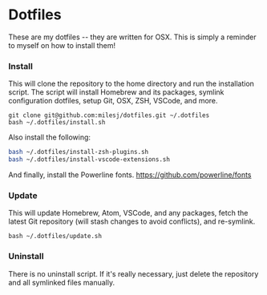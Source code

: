 # Dotfiles

These are my dotfiles -- they are written for OSX. This is simply a reminder to myself on how to
install them!

### Install

This will clone the repository to the home directory and run the installation script. The script
will install Homebrew and its packages, symlink configuration dotfiles, setup Git, OSX, ZSH, VSCode,
and more.

```
git clone git@github.com:milesj/dotfiles.git ~/.dotfiles
bash ~/.dotfiles/install.sh
```

Also install the following:

```bash
bash ~/.dotfiles/install-zsh-plugins.sh
bash ~/.dotfiles/install-vscode-extensions.sh
```

And finally, install the Powerline fonts. https://github.com/powerline/fonts

### Update

This will update Homebrew, Atom, VSCode, and any packages, fetch the latest Git repository (will
stash changes to avoid conflicts), and re-symlink.

```
bash ~/.dotfiles/update.sh
```

### Uninstall

There is no uninstall script. If it's really necessary, just delete the repository and all symlinked
files manually.
